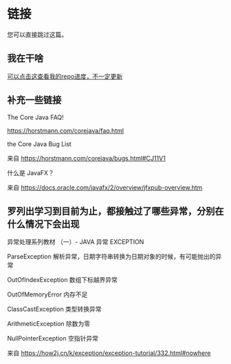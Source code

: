 # 链接
您可以直接跳过这篇。




## 我在干啥
[可以点击这查看我的repo进度，不一定更新](TODO.md)



## 补充一些链接
The Core Java FAQ!

https://horstmann.com/corejava/faq.html

the Core Java Bug List

来自 <https://horstmann.com/corejava/bugs.html#CJ11V1> 

什么是 JavaFX？

来自 <https://docs.oracle.com/javafx/2/overview/jfxpub-overview.htm> 



## 罗列出学习到目前为止，都接触过了哪些异常，分别在什么情况下会出现
异常处理系列教材 （一）- JAVA 异常 EXCEPTION

ParseException 解析异常，日期字符串转换为日期对象的时候，有可能抛出的异常

OutOfIndexException 数组下标越界异常

OutOfMemoryError 内存不足

ClassCastException 类型转换异常

ArithmeticException 除数为零

NullPointerException 空指针异常

来自 <https://how2j.cn/k/exception/exception-tutorial/332.html#nowhere> 


